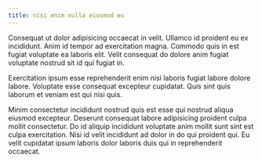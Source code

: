 ```yaml
---
title: nisi enim nulla eiusmod eu
---
```


Consequat ut dolor adipisicing occaecat in velit. Ullamco id proident eu ex incididunt. Anim id tempor ad exercitation magna. Commodo quis in est fugiat voluptate ea laboris elit. Velit consequat do dolore anim fugiat voluptate nostrud sit id qui fugiat in.

Exercitation ipsum esse reprehenderit enim nisi laboris fugiat labore dolore labore. Voluptate esse consequat excepteur cupidatat. Quis sint quis laborum et veniam est qui nisi quis.

Minim consectetur incididunt nostrud quis est esse qui nostrud aliqua eiusmod excepteur. Deserunt consequat labore adipisicing proident culpa mollit consectetur. Do id aliquip incididunt voluptate anim mollit sunt sint est culpa exercitation. Nisi id velit incididunt ad dolor in do qui proident qui. Eu velit cupidatat ipsum laboris dolor laboris duis qui in reprehenderit occaecat.